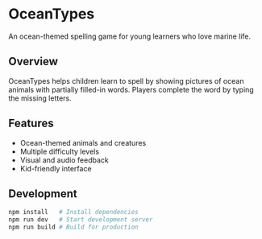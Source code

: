 # OceanTypes

An ocean-themed spelling game for young learners who love marine life.

## Overview

OceanTypes helps children learn to spell by showing pictures of ocean animals with partially filled-in words. Players complete the word by typing the missing letters.

## Features

- Ocean-themed animals and creatures
- Multiple difficulty levels
- Visual and audio feedback
- Kid-friendly interface

## Development

```bash
npm install   # Install dependencies
npm run dev   # Start development server
npm run build # Build for production
```
